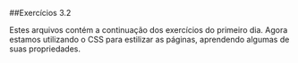##Exercícios 3.2

Estes arquivos contém a continuação dos exercícios do primeiro dia. Agora estamos utilizando o CSS para estilizar as páginas, aprendendo algumas de suas propriedades.
